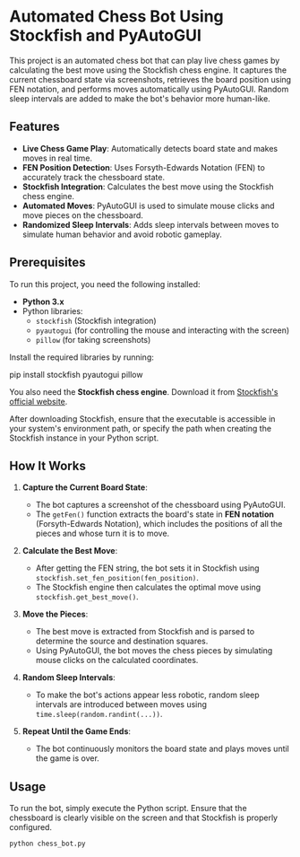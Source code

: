 # Automated Chess Bot Using Stockfish and PyAutoGUI

This project is an automated chess bot that can play live chess games by calculating the best move using the Stockfish chess engine. It captures the current chessboard state via screenshots, retrieves the board position using FEN notation, and performs moves automatically using PyAutoGUI. Random sleep intervals are added to make the bot's behavior more human-like.

## Features

- **Live Chess Game Play**: Automatically detects board state and makes moves in real time.
- **FEN Position Detection**: Uses Forsyth-Edwards Notation (FEN) to accurately track the chessboard state.
- **Stockfish Integration**: Calculates the best move using the Stockfish chess engine.
- **Automated Moves**: PyAutoGUI is used to simulate mouse clicks and move pieces on the chessboard.
- **Randomized Sleep Intervals**: Adds sleep intervals between moves to simulate human behavior and avoid robotic gameplay.

## Prerequisites

To run this project, you need the following installed:

- **Python 3.x**
- Python libraries:
  - `stockfish` (Stockfish integration)
  - `pyautogui` (for controlling the mouse and interacting with the screen)
  - `pillow` (for taking screenshots)

Install the required libraries by running:

pip install stockfish pyautogui pillow

You also need the **Stockfish chess engine**. Download it from [Stockfish's official website](https://stockfishchess.org/download/).

After downloading Stockfish, ensure that the executable is accessible in your system's environment path, or specify the path when creating the Stockfish instance in your Python script.

## How It Works

1. **Capture the Current Board State**:
   - The bot captures a screenshot of the chessboard using PyAutoGUI.
   - The `getFen()` function extracts the board's state in **FEN notation** (Forsyth-Edwards Notation), which includes the positions of all the pieces and whose turn it is to move.

2. **Calculate the Best Move**:
   - After getting the FEN string, the bot sets it in Stockfish using `stockfish.set_fen_position(fen_position)`.
   - The Stockfish engine then calculates the optimal move using `stockfish.get_best_move()`.

3. **Move the Pieces**:
   - The best move is extracted from Stockfish and is parsed to determine the source and destination squares.
   - Using PyAutoGUI, the bot moves the chess pieces by simulating mouse clicks on the calculated coordinates.

4. **Random Sleep Intervals**:
   - To make the bot's actions appear less robotic, random sleep intervals are introduced between moves using `time.sleep(random.randint(...))`.

5. **Repeat Until the Game Ends**:
   - The bot continuously monitors the board state and plays moves until the game is over.

## Usage

To run the bot, simply execute the Python script. Ensure that the chessboard is clearly visible on the screen and that Stockfish is properly configured.

```bash
python chess_bot.py
